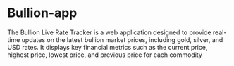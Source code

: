 # Bullion-app
The Bullion Live Rate Tracker is a web application designed to provide real-time updates on the latest bullion market prices, including gold, silver, and USD rates. It displays key financial metrics such as the current price, highest price, lowest price, and previous price for each commodity
